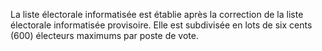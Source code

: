 La liste électorale informatisée est établie après la correction de la liste électorale informatisée provisoire.
Elle est subdivisée en lots de six cents (600) électeurs maximums par poste de vote.